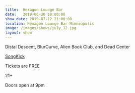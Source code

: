 ```yaml
---
title:  Hexagon Lounge Bar
date:   2019-06-30 18:00:00
show_date: 2019-07-12 21:00:00
location: Hexagon Lounge Bar Minneapolis
image: /images/shows/july_12.jpg
layout: show
---
```

Distal Descent, BlurCurve, Alien Book Club, and Dead Center

[SongKick](https://www.songkick.com/concerts/38917699-distal-descent-at-hexagon-bar)

Tickets are FREE

21+

Doors open at 9pm 

